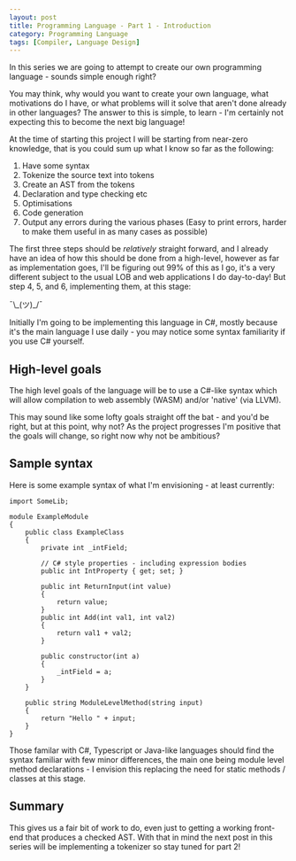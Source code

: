 ```yaml
---
layout: post
title: Programming Language - Part 1 - Introduction
category: Programming Language
tags: [Compiler, Language Design]
---
```


In this series we are going to attempt to create our own programming language - sounds 
simple enough right?

You may think, why would you want to create your own language, what motivations do I have, 
or what problems will it solve that aren't done already in other languages? The answer to this is simple, to learn - I'm certainly not expecting this to become the next big language!

At the time of starting this project I will be starting from near-zero knowledge, that is you 
could sum up what I know so far as the following:

1. Have some syntax
2. Tokenize the source text into tokens
3. Create an AST from the tokens
4. Declaration and type checking etc
5. Optimisations
6. Code generation
7. Output any errors during the various phases (Easy to print errors, harder to make them useful in as many cases as possible)

The first three steps should be *relatively* straight forward, and I already have an idea of how this should be done from a high-level, 
however as far as implementation goes, I'll be figuring out 99% of this as I go, it's a very different subject to the 
usual LOB and web applications I do day-to-day! But step 4, 5, and 6, implementing them, at this stage: 

¯\\\_(ツ)\_/¯

Initially I'm going to be implementing this language in C#, mostly because it's the main language 
I use daily - you may notice some syntax familiarity if you use C# yourself.

## High-level goals

The high level goals of the language will be to use a C#-like syntax which will allow compilation 
to web assembly (WASM) and/or 'native' (via LLVM).

This may sound like some lofty goals straight off the bat - and you'd be right, but at this point, 
why not? As the project progresses I'm positive that the goals will change, so right now why 
not be ambitious?

## Sample syntax

Here is some example syntax of what I'm envisioning - at least currently:

```
import SomeLib;

module ExampleModule
{
    public class ExampleClass
    {
        private int _intField;

        // C# style properties - including expression bodies
        public int IntProperty { get; set; }

        public int ReturnInput(int value)
        {
            return value; 
        }
        public int Add(int val1, int val2)
        {
            return val1 + val2;
        }

        public constructor(int a)
        {
            _intField = a;
        }
    }

    public string ModuleLevelMethod(string input)
    {
        return "Hello " + input;
    }
}
``` 

Those familar with C#, Typescript or Java-like languages should find the syntax familiar with few 
minor differences, the main one being module level method declarations - I envision this 
replacing the need for static methods / classes at this stage.

## Summary

This gives us a fair bit of work to do, even just to getting a working front-end that produces a checked AST. With that in mind the next post in this series will be implementing a tokenizer so stay tuned for part 2!